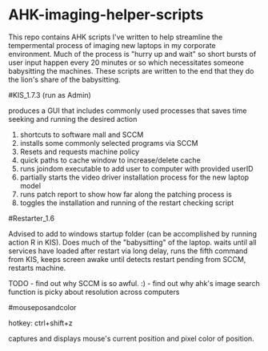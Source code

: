 # AHK-imaging-helper-scripts

This repo contains AHK scripts I've written to help streamline the tempermental process of imaging new laptops in my corporate environment. Much of the process is "hurry up and wait" so short bursts of user input happen every 20 minutes or so which necessitates someone babysitting the machines. These scripts are written to the end that they do the lion's share of the babysitting.

#KIS_1.7.3 (run as Admin)

produces a GUI that includes commonly used processes that saves time seeking and running the desired action

1. shortcuts to software mall and SCCM
2. installs some commonly selected programs via SCCM
3. Resets and requests machine policy
4. quick paths to cache window to increase/delete cache
5. runs joindom executable to add user to computer with provided userID 
6. partially starts the video driver installation process for the new laptop model
7. runs patch report to show how far along the patching process is
8. toggles the installation and running of the restart checking script

#Restarter_1.6

Advised to add to windows startup folder (can be accomplished by running action R in KIS). Does much of the "babysitting" of the laptop. waits until all services have loaded after restart via long delay, runs the fifth command from KIS, keeps screen awake until detects restart pending from SCCM, restarts machine.


TODO - find out why SCCM is so awful. :)
     - find out why ahk's image search function is picky about resolution across computers

#mouseposandcolor

hotkey: ctrl+shift+z

captures and displays mouse's current position and pixel color of position.
